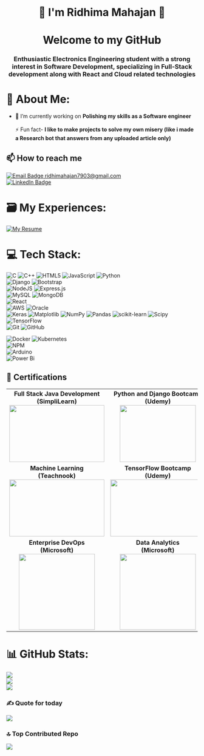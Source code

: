 <h1 align="center">🎀 I'm Ridhima Mahajan 🎀</h1>
<h1 align="center">Welcome to my GitHub </h1>

<h3 align="center">Enthusiastic Electronics Engineering student with a strong interest in Software Development, specializing in Full-Stack development along with React and Cloud related technologies</h3>

# 💫 About Me:
- 🔭 I’m currently working on **Polishing my skills as a Software engineer**<br><br>  ⚡ Fun fact- **I like to make projects to solve my own misery (like i made a Research bot that answers from any uploaded article only)**<br>

## 📫 How to reach me

<p align="left">
  <a href="mailto:ridhimahajan7903@gmail.com" target="_blank">
    <img src="https://img.shields.io/badge/Email @-D14836?style=for-the-badge&logo=gmail&logoColor=white" alt="Email Badge", /> ridhimahajan7903@gmail.com <br>
  </a>
  <a href="https://www.linkedin.com/in/ridhima-m7903" target="_blank">
    <img src="https://img.shields.io/badge/LinkedIn-0077B5?style=for-the-badge&logo=linkedin&logoColor=white" alt="LinkedIn Badge"/>
  </a>
</p>

# 🗃️ My Experiences:


[![My Resume](https://img.shields.io/badge/My_Resume-blue?style=for-the-badge&logo=google-drive&logoColor=white)](https://drive.google.com/file/d/1YNVR4ALb8Xp78-w6sqTYp1Tq1gS8gHAq/view?usp=sharing)



# 💻 Tech Stack:
![C](https://img.shields.io/badge/c-%2300599C.svg?style=for-the-badge&logo=c&logoColor=white) ![C++](https://img.shields.io/badge/c++-%2300599C.svg?style=for-the-badge&logo=c%2B%2B&logoColor=white) ![HTML5](https://img.shields.io/badge/html5-%23E34F26.svg?style=for-the-badge&logo=html5&logoColor=white) ![JavaScript](https://img.shields.io/badge/javascript-%23323330.svg?style=for-the-badge&logo=javascript&logoColor=%23F7DF1E) ![Python](https://img.shields.io/badge/python-3670A0?style=for-the-badge&logo=python&logoColor=ffdd54) <br>
![Django](https://img.shields.io/badge/django-%23092E20.svg?style=for-the-badge&logo=django&logoColor=white)  ![Bootstrap](https://img.shields.io/badge/bootstrap-%238511FA.svg?style=for-the-badge&logo=bootstrap&logoColor=white) <br>
![NodeJS](https://img.shields.io/badge/node.js-6DA55F?style=for-the-badge&logo=node.js&logoColor=white) ![Express.js](https://img.shields.io/badge/express.js-%23404d59.svg?style=for-the-badge&logo=express&logoColor=%2361DAFB) <br>
![MySQL](https://img.shields.io/badge/mysql-4479A1.svg?style=for-the-badge&logo=mysql&logoColor=white) ![MongoDB](https://img.shields.io/badge/MongoDB-%234ea94b.svg?style=for-the-badge&logo=mongodb&logoColor=white)<br>
![React](https://img.shields.io/badge/react-%2320232a.svg?style=for-the-badge&logo=react&logoColor=%2361DAFB) <br>
![AWS](https://img.shields.io/badge/AWS-%23FF9900.svg?style=for-the-badge&logo=amazon-aws&logoColor=white) ![Oracle](https://img.shields.io/badge/Oracle-F80000?style=for-the-badge&logo=oracle&logoColor=white)<br>
![Keras](https://img.shields.io/badge/Keras-%23D00000.svg?style=for-the-badge&logo=Keras&logoColor=white) ![Matplotlib](https://img.shields.io/badge/Matplotlib-%23ffffff.svg?style=for-the-badge&logo=Matplotlib&logoColor=black) ![NumPy](https://img.shields.io/badge/numpy-%23013243.svg?style=for-the-badge&logo=numpy&logoColor=white) ![Pandas](https://img.shields.io/badge/pandas-%23150458.svg?style=for-the-badge&logo=pandas&logoColor=white) ![scikit-learn](https://img.shields.io/badge/scikit--learn-%23F7931E.svg?style=for-the-badge&logo=scikit-learn&logoColor=white) ![Scipy](https://img.shields.io/badge/SciPy-%230C55A5.svg?style=for-the-badge&logo=scipy&logoColor=%white) ![TensorFlow](https://img.shields.io/badge/TensorFlow-%23FF6F00.svg?style=for-the-badge&logo=TensorFlow&logoColor=white)<br>
![Git](https://img.shields.io/badge/git-%23F05033.svg?style=for-the-badge&logo=git&logoColor=white) ![GitHub](https://img.shields.io/badge/github-%23121011.svg?style=for-the-badge&logo=github&logoColor=white)<br>

![Docker](https://img.shields.io/badge/docker-%230db7ed.svg?style=for-the-badge&logo=docker&logoColor=white) ![Kubernetes](https://img.shields.io/badge/kubernetes-%23326ce5.svg?style=for-the-badge&logo=kubernetes&logoColor=white)<br>
![NPM](https://img.shields.io/badge/NPM-%23CB3837.svg?style=for-the-badge&logo=npm&logoColor=white) <br>
![Arduino](https://img.shields.io/badge/-Arduino-00979D?style=for-the-badge&logo=Arduino&logoColor=white) <br>
![Power Bi](https://img.shields.io/badge/power_bi-F2C811?style=for-the-badge&logo=powerbi&logoColor=black)

<h2>📜 Certifications</h2>

<table>
  <tr>
    <td align="center">
      <strong>Full Stack Java Development<br>(SimpliLearn)</strong><br>
      <img src="https://github.com/user-attachments/assets/3dd70472-5608-4e27-9bac-31e3e5b88650" width="250" height="150"/>
    </td>
    <td align="center">
      <strong>Python and Django Bootcamp<br>(Udemy)</strong><br>
      <img src="https://github.com/user-attachments/assets/f4fa6e10-7ad6-4a00-8e48-1514cae68e92" width="200" height="150"/>
    </td>
    <td align="center">
      <strong>React the Complete Guide<br>(Udemy)</strong><br>
      <img src="https://github.com/user-attachments/assets/fb383a8e-4312-4576-b4cc-ad4ceec42deb" width="250" height="150"/>
    </td>
  </tr>
  <tr>
    <td align="center">
      <strong>Machine Learning<br>(Teachnook)</strong><br>
      <img src="https://github.com/user-attachments/assets/4f5e446f-4c1b-4c3b-90dd-e0ef20e6234b" width="250" height="150"/>
    </td>
    <td align="center">
      <strong>TensorFlow Bootcamp<br>(Udemy)</strong><br>
      <img src="https://github.com/user-attachments/assets/74daeca9-a20c-41ec-9a49-652a6879f434" width="250" height="150"/>
    </td>
    <td align="center">
      <strong>Oracle Cloud Infrastructure<br>(Oracle University)</strong><br>
      <img src="https://github.com/user-attachments/assets/36a56690-3690-4166-90f2-fe96c5904de5" width="250" height="150"/>
    </td>
  </tr>
  <tr>
    <td align="center">
      <strong>Enterprise DevOps<br>(Microsoft)</strong><br>
      <img src="https://github.com/user-attachments/assets/67045a85-8af1-40ab-b4c1-d5906460706c" width="200" height="200"/>
    </td>
    <td align="center">
      <strong>Data Analytics<br>(Microsoft)</strong><br>
      <img src="https://github.com/user-attachments/assets/b248227b-104e-462c-bc74-8e110a24105e" width="200" height="200"/>
    </td>
    <td align="center">
      <strong>Excel Specialist<br>(Microsoft)</strong><br>
      <img src="https://github.com/user-attachments/assets/b3b58f85-fb43-4af9-bb54-a2543d672d8e" width="200" height="200"/>
    </td>
  </tr>
</table>

# 📊 GitHub Stats:
![](https://github-readme-stats.vercel.app/api?username=ridhima79&theme=dark&hide_border=false&include_all_commits=false&count_private=false)<br/>
![](https://nirzak-streak-stats.vercel.app/?user=ridhima79&theme=dark&hide_border=false)<br/>
![](https://github-readme-stats.vercel.app/api/top-langs/?username=ridhima79&theme=dark&hide_border=false&include_all_commits=false&count_private=false&layout=compact)

### ✍️ Quote for today
![](https://quotes-github-readme.vercel.app/api?type=horizontal&theme=radical)

### 🔝 Top Contributed Repo
![](https://github-contributor-stats.vercel.app/api?username=Ridhima79&limit=5&theme=dark&combine_all_yearly_contributions=true)


